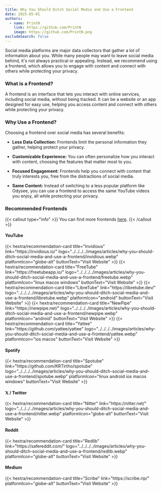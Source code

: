 ```yaml
---
title: Why You Should Ditch Social Media and Use a Frontend
date: 2025-05-01
authors:
  - name: PrintN
    link: https://github.com/PrintN
    image: https://github.com/PrintN.png
excludeSearch: false
---
```

Social media platforms are major data collectors that gather a lot of information about you. While many people may want to leave social media behind, it's not always practical or appealing. Instead, we recommend using a frontend, which allows you to engage with content and connect with others while protecting your privacy.

### What is a Frontend?
A frontend is an interface that lets you interact with online services, including social media, without being tracked. It can be a website or an app designed for easy use, helping you access content and connect with others while protecting your privacy.

### Why Use a Frontend?
Choosing a frontend over social media has several benefits:
- **Less Data Collection:** Frontends limit the personal information they gather, helping protect your privacy.

- **Customizable Experience:** You can often personalize how you interact with content, choosing the features that matter most to you.

- **Focused Engagement:** Frontends help you connect with content that truly interests you, free from the distractions of social media.

- **Same Content:** Instead of switching to a less popular platform like Odysee, you can use a frontend to access the same YouTube videos you enjoy, all while protecting your privacy.

### Recommended Frontends
{{< callout type="info" >}}
  You can find more frontends [here](https://github.com/mendel5/alternative-front-ends).
{{< /callout >}}

#### YouTube
<div class="recommendations">  
  <div class="grid">
    {{< hextra/recommendation-card title="Invidious" link="https://invidious.io/" logo="../../../../images/articles/why-you-should-ditch-social-media-and-use-a-frontend/invidious.webp" platformIcon="globe-alt" buttonText="Visit Website" >}}
    {{< hextra/recommendation-card title="FreeTube" link="https://freetubeapp.io/" logo="../../../../images/articles/why-you-should-ditch-social-media-and-use-a-frontend/freetube.webp" platformIcon="linux macos windows" buttonText="Visit Website" >}}
    {{< hextra/recommendation-card title="LibreTube" link="https://libretube.dev/" logo="../../../../images/articles/why-you-should-ditch-social-media-and-use-a-frontend/libretube.webp" platformIcon="android" buttonText="Visit Website" >}}
    {{< hextra/recommendation-card title="NewPipe" link="https://newpipe.net/" logo="../../../../images/articles/why-you-should-ditch-social-media-and-use-a-frontend/newpipe.webp" platformIcon="android" buttonText="Visit Website" >}}
    {{< hextra/recommendation-card title="Yattee" link="https://github.com/yattee/yattee" logo="../../../../images/articles/why-you-should-ditch-social-media-and-use-a-frontend/yattee.webp" platformIcon="ios macos" buttonText="Visit Website" >}}
  </div>
</div>

#### Spotify
<div class="recommendations">  
  <div class="grid">
    {{< hextra/recommendation-card title="Spotube" link="https://github.com/KRTirtho/spotube" logo="../../../../images/articles/why-you-should-ditch-social-media-and-use-a-frontend/spotube.webp" platformIcon="linux android ios macos windows" buttonText="Visit Website" >}}
  </div>
</div>

#### 𝕏 / Twitter
<div class="recommendations">  
  <div class="grid">  
    {{< hextra/recommendation-card title="Nitter" link="https://nitter.net/" logo="../../../../images/articles/why-you-should-ditch-social-media-and-use-a-frontend/nitter.webp" platformIcon="globe-alt" buttonText="Visit Website" >}}
  </div>
</div>

#### Reddit
<div class="recommendations">  
  <div class="grid">  
    {{< hextra/recommendation-card title="Redlib" link="https://safereddit.com/" logo="../../../../images/articles/why-you-should-ditch-social-media-and-use-a-frontend/redlib.webp" platformIcon="globe-alt" buttonText="Visit Website" >}}
  </div>
</div>

#### Medium
<div class="recommendations">  
  <div class="grid">  
    {{< hextra/recommendation-card title="Scribe" link="https://scribe.rip/" platformIcon="globe-alt" buttonText="Visit Website" >}}
  </div>
</div>